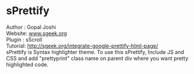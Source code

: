 # sPrettify

Author : Gopal Joshi
<br>Website: www.sgeek.org
<br>Plugin : sScroll
<br>Tutorial: http://sgeek.org/integrate-google-prettify-html-page/
<br>
sPrettify is Syntax highlighter theme. To use this sPrettify, Include JS and CSS and add "prettyprint" class name on parent div where you want pretty highlighted code.
